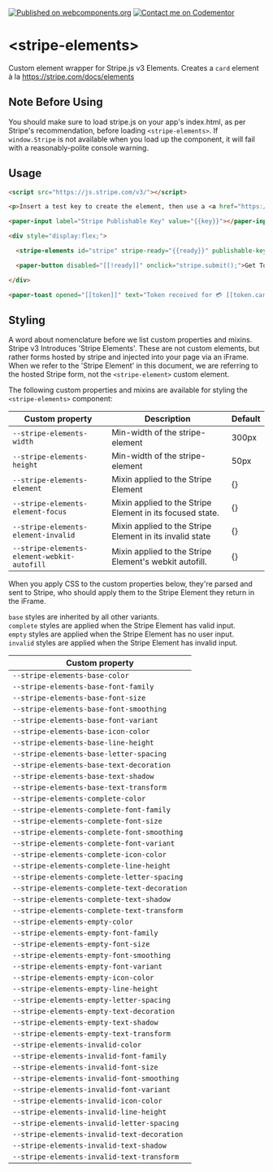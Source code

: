 [![Published on webcomponents.org](https://img.shields.io/badge/webcomponents.org-published-blue.svg)](https://www.webcomponents.org/element/bennypowers/stripe-elements)
[![Contact me on Codementor](https://cdn.codementor.io/badges/contact_me_github.svg)](https://www.codementor.io/bennyp?utm_source=github&utm_medium=button&utm_term=bennyp&utm_campaign=github)

# \<stripe-elements\>

Custom element wrapper for Stripe.js v3 Elements. Creates a `card` element à la https://stripe.com/docs/elements

## Note Before Using

You should make sure to load stripe.js on your app's index.html, as per Stripe's recommendation, before loading `<stripe-elements>`. If `window.Stripe` is not available when you load up the component, it will fail with a reasonably-polite console warning.

## Usage
<!--
```
<custom-element-demo>
  <template>
    <link rel="import" href="../paper-input/paper-input.html">
    <link rel="import" href="../paper-button/paper-button.html">
    <link rel="import" href="../paper-toast/paper-toast.html">
    <link rel="import" href="stripe-elements.html">
    <body>
      <template is="dom-bind">
        <next-code-block></next-code-block>
      </template>
    </body>
  </template>
</custom-element-demo>
```
-->
```html
<script src="https://js.stripe.com/v3/"></script>

<p>Insert a test key to create the element, then use a <a href="https://stripe.com/docs/testing#cards">test card</a> to generate a token.</p>

<paper-input label="Stripe Publishable Key" value="{{key}}"></paper-input>

<div style="display:flex;">

  <stripe-elements id="stripe" stripe-ready="{{ready}}" publishable-key="[[key]]" token="{{token}}"></stripe-elements>

  <paper-button disabled="[[!ready]]" onclick="stripe.submit();">Get Token</paper-button>

</div>

<paper-toast opened="[[token]]" text="Token received for 💳 [[token.card.last4]]! 🤑"></paper-toast>
```

## Styling

A word about nomenclature before we list custom properties and mixins. Stripe v3
Introduces 'Stripe Elements'. These are not custom elements, but rather forms
hosted by stripe and injected into your page via an iFrame. When we refer to the
'Stripe Element' in this document, we are referring to the hosted Stripe form,
not the `<stripe-element>` custom element.

The following custom properties and mixins are available for styling the `<stripe-elements>` component:

| Custom property | Description | Default |
| --- | --- | --- |
| `--stripe-elements-width` | Min-width of the stripe-element | 300px |
| `--stripe-elements-height` | Min-width of the stripe-element | 50px |
| `--stripe-elements-element` | Mixin applied to the Stripe Element | {} |
| `--stripe-elements-element-focus` | Mixin applied to the Stripe Element in its focused state. | {} |
| `--stripe-elements-element-invalid` | Mixin applied to the Stripe Element in its invalid state | {} |
| `--stripe-elements-element-webkit-autofill` | Mixin applied to the Stripe Element's webkit autofill. | {} |

When you apply CSS to the custom properties below, they're parsed and sent to Stripe, who should apply them to the Stripe Element they return in the iFrame.  

`base` styles are inherited by all other variants.  
`complete` styles are applied when the Stripe Element has valid input.  
`empty` styles are applied when the Stripe Element has no user input.  
`invalid` styles are applied when the Stripe Element has invalid input.

| Custom property |
| --- |
| `--stripe-elements-base-color` |
| `--stripe-elements-base-font-family` |
| `--stripe-elements-base-font-size` |
| `--stripe-elements-base-font-smoothing` |
| `--stripe-elements-base-font-variant` |
| `--stripe-elements-base-icon-color` |
| `--stripe-elements-base-line-height` |
| `--stripe-elements-base-letter-spacing` |
| `--stripe-elements-base-text-decoration` |
| `--stripe-elements-base-text-shadow` |
| `--stripe-elements-base-text-transform` |
| `--stripe-elements-complete-color` |
| `--stripe-elements-complete-font-family` |
| `--stripe-elements-complete-font-size` |
| `--stripe-elements-complete-font-smoothing` |
| `--stripe-elements-complete-font-variant` |
| `--stripe-elements-complete-icon-color` |
| `--stripe-elements-complete-line-height` |
| `--stripe-elements-complete-letter-spacing` |
| `--stripe-elements-complete-text-decoration` |
| `--stripe-elements-complete-text-shadow` |
| `--stripe-elements-complete-text-transform` |
| `--stripe-elements-empty-color` |
| `--stripe-elements-empty-font-family` |
| `--stripe-elements-empty-font-size` |
| `--stripe-elements-empty-font-smoothing` |
| `--stripe-elements-empty-font-variant` |
| `--stripe-elements-empty-icon-color` |
| `--stripe-elements-empty-line-height` |
| `--stripe-elements-empty-letter-spacing` |
| `--stripe-elements-empty-text-decoration` |
| `--stripe-elements-empty-text-shadow` |
| `--stripe-elements-empty-text-transform` |
| `--stripe-elements-invalid-color` |
| `--stripe-elements-invalid-font-family` |
| `--stripe-elements-invalid-font-size` |
| `--stripe-elements-invalid-font-smoothing` |
| `--stripe-elements-invalid-font-variant` |
| `--stripe-elements-invalid-icon-color` |
| `--stripe-elements-invalid-line-height` |
| `--stripe-elements-invalid-letter-spacing` |
| `--stripe-elements-invalid-text-decoration` |
| `--stripe-elements-invalid-text-shadow` |
| `--stripe-elements-invalid-text-transform` |
